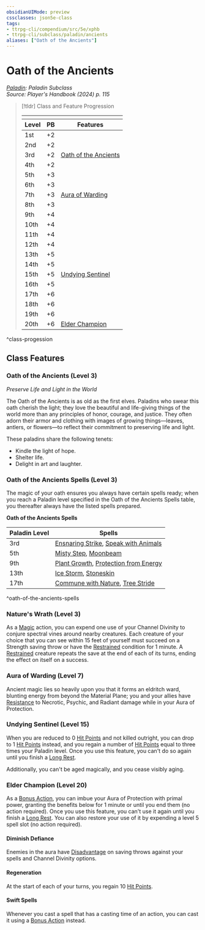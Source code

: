 ```yaml
---
obsidianUIMode: preview
cssclasses: json5e-class
tags:
- ttrpg-cli/compendium/src/5e/xphb
- ttrpg-cli/subclass/paladin/ancients
aliases: ["Oath of the Ancients"]
---
```

# Oath of the Ancients
*[Paladin](paladin-xphb.md): Paladin Subclass*  
*Source: Player's Handbook (2024) p. 115*  

> [!tldr] Class and Feature Progression
> 
> <table class="class-progression">
> <thead>
> <tr><th colspan='3'></th></tr>
> <tr class="class-progression"><th class"level">Level</th><th class"pb">PB</th><th class"feature">Features</th></tr>
> </thead><tbody>
> <tr class="class-progression"><td class"level">1st</td><td class"pb">+2</td><td class"feature"></td></tr>
> <tr class="class-progression"><td class"level">2nd</td><td class"pb">+2</td><td class"feature"></td></tr>
> <tr class="class-progression"><td class"level">3rd</td><td class"pb">+2</td><td class"feature"><a href='#Oath%20of%20the%20Ancients%20(Level%203)'>Oath of the Ancients</a></td></tr>
> <tr class="class-progression"><td class"level">4th</td><td class"pb">+2</td><td class"feature"></td></tr>
> <tr class="class-progression"><td class"level">5th</td><td class"pb">+3</td><td class"feature"></td></tr>
> <tr class="class-progression"><td class"level">6th</td><td class"pb">+3</td><td class"feature"></td></tr>
> <tr class="class-progression"><td class"level">7th</td><td class"pb">+3</td><td class"feature"><a href='#Aura%20of%20Warding%20(Level%207)'>Aura of Warding</a></td></tr>
> <tr class="class-progression"><td class"level">8th</td><td class"pb">+3</td><td class"feature"></td></tr>
> <tr class="class-progression"><td class"level">9th</td><td class"pb">+4</td><td class"feature"></td></tr>
> <tr class="class-progression"><td class"level">10th</td><td class"pb">+4</td><td class"feature"></td></tr>
> <tr class="class-progression"><td class"level">11th</td><td class"pb">+4</td><td class"feature"></td></tr>
> <tr class="class-progression"><td class"level">12th</td><td class"pb">+4</td><td class"feature"></td></tr>
> <tr class="class-progression"><td class"level">13th</td><td class"pb">+5</td><td class"feature"></td></tr>
> <tr class="class-progression"><td class"level">14th</td><td class"pb">+5</td><td class"feature"></td></tr>
> <tr class="class-progression"><td class"level">15th</td><td class"pb">+5</td><td class"feature"><a href='#Undying%20Sentinel%20(Level%2015)'>Undying Sentinel</a></td></tr>
> <tr class="class-progression"><td class"level">16th</td><td class"pb">+5</td><td class"feature"></td></tr>
> <tr class="class-progression"><td class"level">17th</td><td class"pb">+6</td><td class"feature"></td></tr>
> <tr class="class-progression"><td class"level">18th</td><td class"pb">+6</td><td class"feature"></td></tr>
> <tr class="class-progression"><td class"level">19th</td><td class"pb">+6</td><td class"feature"></td></tr>
> <tr class="class-progression"><td class"level">20th</td><td class"pb">+6</td><td class"feature"><a href='#Elder%20Champion%20(Level%2020)'>Elder Champion</a></td></tr>
> </tbody></table>
^class-progession


## Class Features

### Oath of the Ancients (Level 3)

*Preserve Life and Light in the World*

The Oath of the Ancients is as old as the first elves. Paladins who swear this oath cherish the light; they love the beautiful and life-giving things of the world more than any principles of honor, courage, and justice. They often adorn their armor and clothing with images of growing things—leaves, antlers, or flowers—to reflect their commitment to preserving life and light.

These paladins share the following tenets:

- Kindle the light of hope.  
- Shelter life.  
- Delight in art and laughter.  

### Oath of the Ancients Spells (Level 3)

The magic of your oath ensures you always have certain spells ready; when you reach a Paladin level specified in the Oath of the Ancients Spells table, you thereafter always have the listed spells prepared.

**Oath of the Ancients Spells**

| Paladin Level | Spells |
|---------------|--------|
| 3rd | [Ensnaring Strike](3-Compendium/spells/ensnaring-strike-xphb.md), [Speak with Animals](3-Compendium/spells/speak-with-animals-xphb.md) |
| 5th | [Misty Step](3-Compendium/spells/misty-step-xphb.md), [Moonbeam](3-Compendium/spells/moonbeam-xphb.md) |
| 9th | [Plant Growth](3-Compendium/spells/plant-growth-xphb.md), [Protection from Energy](3-Compendium/spells/protection-from-energy-xphb.md) |
| 13th | [Ice Storm](3-Compendium/spells/ice-storm-xphb.md), [Stoneskin](3-Compendium/spells/stoneskin-xphb.md) |
| 17th | [Commune with Nature](3-Compendium/spells/commune-with-nature-xphb.md), [Tree Stride](3-Compendium/spells/tree-stride-xphb.md) |
^oath-of-the-ancients-spells

### Nature's Wrath (Level 3)

As a [Magic](3-Compendium/rules/actions.md#Magic) action, you can expend one use of your Channel Divinity to conjure spectral vines around nearby creatures. Each creature of your choice that you can see within 15 feet of yourself must succeed on a Strength saving throw or have the [Restrained](3-Compendium/rules/conditions.md#Restrained) condition for 1 minute. A [Restrained](3-Compendium/rules/conditions.md#Restrained) creature repeats the save at the end of each of its turns, ending the effect on itself on a success.

### Aura of Warding (Level 7)

Ancient magic lies so heavily upon you that it forms an eldritch ward, blunting energy from beyond the Material Plane; you and your allies have [Resistance](3-Compendium/rules/variant-rules/resistance-xphb.md) to Necrotic, Psychic, and Radiant damage while in your Aura of Protection.

### Undying Sentinel (Level 15)

When you are reduced to 0 [Hit Points](3-Compendium/rules/variant-rules/hit-points-xphb.md) and not killed outright, you can drop to 1 [Hit Points](3-Compendium/rules/variant-rules/hit-points-xphb.md) instead, and you regain a number of [Hit Points](3-Compendium/rules/variant-rules/hit-points-xphb.md) equal to three times your Paladin level. Once you use this feature, you can't do so again until you finish a [Long Rest](3-Compendium/rules/variant-rules/long-rest-xphb.md).

Additionally, you can't be aged magically, and you cease visibly aging.

### Elder Champion (Level 20)

As a [Bonus Action](3-Compendium/rules/variant-rules/bonus-action-xphb.md), you can imbue your Aura of Protection with primal power, granting the benefits below for 1 minute or until you end them (no action required). Once you use this feature, you can't use it again until you finish a [Long Rest](3-Compendium/rules/variant-rules/long-rest-xphb.md). You can also restore your use of it by expending a level 5 spell slot (no action required).

#### Diminish Defiance

Enemies in the aura have [Disadvantage](3-Compendium/rules/variant-rules/disadvantage-xphb.md) on saving throws against your spells and Channel Divinity options.

#### Regeneration

At the start of each of your turns, you regain 10 [Hit Points](3-Compendium/rules/variant-rules/hit-points-xphb.md).

#### Swift Spells

Whenever you cast a spell that has a casting time of an action, you can cast it using a [Bonus Action](3-Compendium/rules/variant-rules/bonus-action-xphb.md) instead.